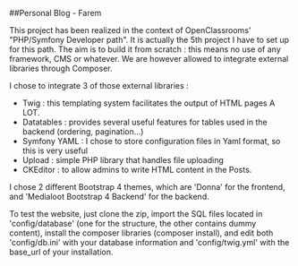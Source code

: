 ##Personal Blog - Farem

This project has been realized in the context of OpenClassrooms' "PHP/Symfony Developer path". It is actually the 5th project I have to set up for this path.
The aim is to build it from scratch : this means no use of any framework, CMS or whatever. We are however allowed to integrate external libraries through Composer.

I chose to integrate 3 of those external libraries :
 - Twig : this templating system facilitates the output of HTML pages A LOT. 
 - Datatables : provides several useful features for tables used in the backend (ordering, pagination...)
 - Symfony YAML : I chose to store configuration files in Yaml format, so this is very useful
 - Upload : simple PHP library that handles file uploading
 - CKEditor : to allow admins to write HTML content in the Posts.


I chose 2 different Bootstrap 4 themes, which are 'Donna' for the frontend, and 'Medialoot Bootstrap 4 Backend' for the backend.

To test the website, just clone the zip, import the SQL files located in 'config/database' (one for the structure, the other contains dummy content), install the composer libraries (composer install), and edit both 'config/db.ini' with your database information and 'config/twig.yml' with the base_url of your installation.
